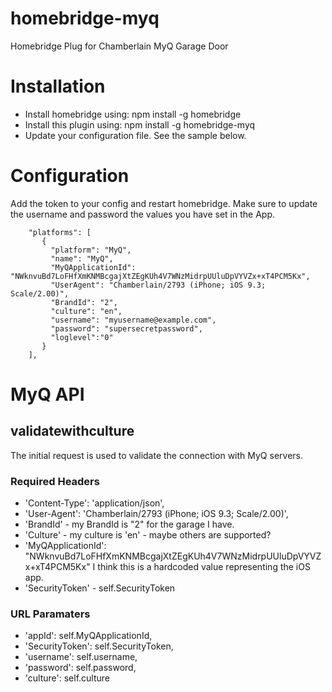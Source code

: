 # homebridge-myq
Homebridge Plug for Chamberlain MyQ Garage Door

# Installation
 * Install homebridge using: npm install -g homebridge
 * Install this plugin using: npm install -g homebridge-myq
 * Update your configuration file. See the sample below.

# Configuration

Add the token to your config and restart homebridge.  Make sure to update the username
and password the values you have set in the App.

```
    "platforms": [
       {
         "platform": "MyQ",
         "name": "MyQ",
         "MyQApplicationId": "NWknvuBd7LoFHfXmKNMBcgajXtZEgKUh4V7WNzMidrpUUluDpVYVZx+xT4PCM5Kx",
         "UserAgent": "Chamberlain/2793 (iPhone; iOS 9.3; Scale/2.00)",
         "BrandId": "2",
         "culture": "en",
         "username": "myusername@example.com",
         "password": "supersecretpassword",
         "loglevel":"0"
       }
    ],
```


# MyQ API

## validatewithculture

The initial request is used to validate the connection with MyQ servers.

### Required Headers

* 'Content-Type': 'application/json',
* 'User-Agent': 'Chamberlain/2793 (iPhone; iOS 9.3; Scale/2.00)',
* 'BrandId' - my BrandId is "2" for the garage I have.
* 'Culture' - my culture is 'en' - maybe others are supported?
* 'MyQApplicationId': "NWknvuBd7LoFHfXmKNMBcgajXtZEgKUh4V7WNzMidrpUUluDpVYVZx+xT4PCM5Kx"
   I think this is a hardcoded value representing the iOS app.
* 'SecurityToken' - self.SecurityToken

### URL Paramaters

* 'appId': self.MyQApplicationId,
* 'SecurityToken': self.SecurityToken,
* 'username': self.username,
* 'password': self.password,
* 'culture': self.culture


